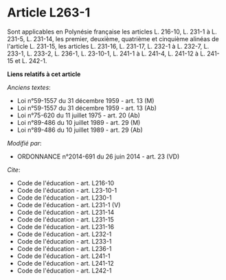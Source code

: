# Article L263-1

Sont applicables en Polynésie française les articles L. 216-10, L. 231-1 à L. 231-5, L. 231-14, les premier, deuxième,
quatrième et cinquième alinéas de l'article L. 231-15, les articles L. 231-16, L. 231-17, L. 232-1 à L. 232-7, L. 233-1, L.
233-2, L. 236-1, L. 23-10-1, L. 241-1 à L. 241-4, L. 241-12 à L. 241-15 et L. 242-1.

**Liens relatifs à cet article**

_Anciens textes_:

  - Loi n°59-1557 du 31 décembre 1959 - art. 13 (M)
  - Loi n°59-1557 du 31 décembre 1959 - art. 13 (Ab)
  - Loi n°75-620 du 11 juillet 1975 - art. 20 (Ab)
  - Loi n°89-486 du 10 juillet 1989 - art. 29 (M)
  - Loi n°89-486 du 10 juillet 1989 - art. 29 (Ab)

_Modifié par_:

  - ORDONNANCE n°2014-691 du 26 juin 2014 - art. 23 (VD)

_Cite_:

  - Code de l'éducation - art. L216-10
  - Code de l'éducation - art. L23-10-1
  - Code de l'éducation - art. L230-1
  - Code de l'éducation - art. L231-1 (V)
  - Code de l'éducation - art. L231-14
  - Code de l'éducation - art. L231-15
  - Code de l'éducation - art. L231-16
  - Code de l'éducation - art. L232-1
  - Code de l'éducation - art. L233-1
  - Code de l'éducation - art. L236-1
  - Code de l'éducation - art. L241-1
  - Code de l'éducation - art. L241-12
  - Code de l'éducation - art. L242-1
